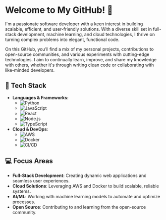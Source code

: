 # Welcome to My GitHub! 👋

I'm a passionate software developer with a keen interest in building scalable, efficient, and user-friendly solutions. With a diverse skill set in full-stack development, machine learning, and cloud technologies, I thrive on turning complex problems into elegant, functional code.

On this GitHub, you’ll find a mix of my personal projects, contributions to open-source communities, and various experiments with cutting-edge technologies. I aim to continually learn, improve, and share my knowledge with others, whether it's through writing clean code or collaborating with like-minded developers.

<!--![Profile Image](https://your-image-url-here.jpg)-->  <!-- Replace with your profile picture -->

## 🚀 Tech Stack
- **Languages & Frameworks**: 
    - ![Python](https://img.shields.io/badge/-Python-3776AB?style=flat&logo=python&logoColor=white) 
    - ![JavaScript](https://img.shields.io/badge/-JavaScript-F7DF1E?style=flat&logo=javascript&logoColor=black) 
    - ![React](https://img.shields.io/badge/-React-61DAFB?style=flat&logo=react&logoColor=black)
    - ![Node.js](https://img.shields.io/badge/-Node.js-339933?style=flat&logo=node.js&logoColor=white)
    - ![TypeScript](https://img.shields.io/badge/-TypeScript-3178C6?style=flat&logo=typescript&logoColor=white)
- **Cloud & DevOps**: 
    - ![AWS](https://img.shields.io/badge/-AWS-232F3E?style=flat&logo=amazonaws&logoColor=white)
    - ![Docker](https://img.shields.io/badge/-Docker-2496ED?style=flat&logo=docker&logoColor=white)
    - ![CI/CD](https://img.shields.io/badge/-CI%2FCD-4E4E4E?style=flat&logo=jenkins&logoColor=white)

## 💻 Focus Areas
- **Full-Stack Development**: Creating dynamic web applications and seamless user experiences.
- **Cloud Solutions**: Leveraging AWS and Docker to build scalable, reliable systems.
- **AI/ML**: Working with machine learning models to automate and optimize processes.
- **Open Source**: Contributing to and learning from the open-source community.



